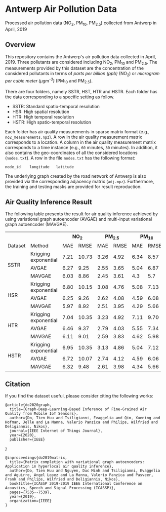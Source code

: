 # Antwerp Air Pollution Data
Processed air pollution data (NO<sub>2</sub>, PM<sub>10</sub>, PM<sub>2.5</sub>) collected from Antwerp in April, 2019


## Overview
This repository contains the Antwerp's air pollution data collected in April, 2019. Three pollutants are considered including NO<sub>2</sub>, PM<sub>10</sub> and PM<sub>2.5</sub>. The measurements provided by this dataset are the concentration of the considered pollutants in terms of *parts per billion (ppb)* (NO<sub>2</sub>) or *microgram per cubic meter (μgm<sup>-3</sup>)* (PM<sub>10</sub> and PM<sub>2.5</sub>).

There are four folders, namely SSTR, HST, HTR and HSTR. Each folder has the data corresponding to a specific setting as follow.
- SSTR: Standard spatio-temporal resolution
- HSR: High spatial resolution
- HTR: High temporal resolution
- HSTR: High spatio-temporal resolution

Each folder has air quality measurements in sparse matrix format (e.g., `no2_measurements.npz`). 
A row in the air quality measurement matrix corresponds to a location. A column in the air quality measurement matrix corresponds to a time instance (e.g., `60` minutes, `30` minutes). 
In addition, it also contains the geo-coordinates of all the considered locations (`nodes.txt`). 
A row in the file `nodes.txt` has the following format:

`node_id    longitude   latitude`

The underlying graph created by the road network of Antwerp is also provided via the corresponding adjacency matrix (`adj.npz`).
Furthermore, the training and testing masks are provided for result reproduction.

## Air Quality Inference Result
The following table presents the result for air quality inference achieved by using variational graph autoencoder (AVGAE) and multi-input variational graph autoencoder (MAVGAE).

<escape>
<table class="tg">
  <tr>
    <th class="tg-wo29"></th>
    <th class="tg-fzdr"></th>
    <th class="tg-vt7q" colspan="2">NO<sub>2</sub></th>
    <th class="tg-0lax" colspan="2">PM<sub>2.5</sub></th>
    <th class="tg-0lax" colspan="2">PM<sub>10</sub></th>
  </tr>
  <tr>
    <td class="tg-wo29">Dataset</td>
    <td class="tg-fzdr">Method</td>
    <td class="tg-fzdr">MAE</td>
    <td class="tg-baqh">RMSE</td>
    <td class="tg-baqh">MAE</td>
    <td class="tg-baqh">RMSE</td>
    <td class="tg-baqh">MAE</td>
    <td class="tg-baqh">RMSE</td>
  </tr>
  <tr>
    <td class="tg-wman" rowspan="3">SSTR</td>
    <td class="tg-fzdr">Krigging exponential</td>
    <td class="tg-vt7q">7.21</td>
    <td class="tg-0lax">10.73</td>
    <td class="tg-0lax">3.26</td>
    <td class="tg-0lax">4.92</td>
    <td class="tg-0lax">6.34</td>
    <td class="tg-0lax">8.57</td>
  </tr>
  <tr>
    <td class="tg-fzdr">AVGAE</td>
    <td class="tg-wo29">6.27</td>
    <td class="tg-0lax">9.25</td>
    <td class="tg-0lax">2.55</td>
    <td class="tg-0lax">3.65</td>
    <td class="tg-0lax">5.04</td>
    <td class="tg-0lax">6.87</td>
  </tr>
  <tr>
    <td class="tg-fzdr">MAVGAE</td>
    <td class="tg-vt7q">6.03</td>
    <td class="tg-0lax">8.86</td>
    <td class="tg-0lax">2.45</td>
    <td class="tg-0lax">3.61</td>
    <td class="tg-0lax">4.3</td>
    <td class="tg-0lax">5.7</td>
  </tr>
  <tr>
    <td class="tg-ve35" rowspan="3">HSR</td>
    <td class="tg-fzdr">Krigging exponential</td>
    <td class="tg-wo29">6.80</td>
    <td class="tg-0lax">10.15</td>
    <td class="tg-0lax">3.08</td>
    <td class="tg-0lax">4.76</td>
    <td class="tg-0lax">5.08</td>
    <td class="tg-0lax">7.13</td>
  </tr>
  <tr>
    <td class="tg-baqh">AVGAE</td>
    <td class="tg-0lax">6.25</td>
    <td class="tg-0lax">9.26</td>
    <td class="tg-0lax">2.62</td>
    <td class="tg-0lax">4.08</td>
    <td class="tg-0lax">4.59</td>
    <td class="tg-0lax">6.08</td>
  </tr>
  <tr>
    <td class="tg-baqh">MAVGAE</td>
    <td class="tg-0lax">5.97</td>
    <td class="tg-0lax">8.92</td>
    <td class="tg-0lax">2.51</td>
    <td class="tg-0lax">3.95</td>
    <td class="tg-0lax">4.29</td>
    <td class="tg-0lax">5.66</td>
  </tr>
  <tr>
    <td class="tg-cly1" rowspan="3">HTR</td>
    <td class="tg-baqh">Krigging exponential</td>
    <td class="tg-0lax">7.04</td>
    <td class="tg-0lax">10.35</td>
    <td class="tg-0lax">3.23</td>
    <td class="tg-0lax">4.92</td>
    <td class="tg-0lax">7.11</td>
    <td class="tg-0lax">9.70</td>
  </tr>
  <tr>
    <td class="tg-baqh">AVGAE</td>
    <td class="tg-0lax">6.46</td>
    <td class="tg-0lax">9.37</td>
    <td class="tg-0lax">2.79</td>
    <td class="tg-0lax">4.03</td>
    <td class="tg-0lax">5.55</td>
    <td class="tg-0lax">7.34</td>
  </tr>
  <tr>
    <td class="tg-baqh">MAVGAE</td>
    <td class="tg-0lax">6.11</td>
    <td class="tg-0lax">9.01</td>
    <td class="tg-0lax">2.59</td>
    <td class="tg-0lax">3.83</td>
    <td class="tg-0lax">4.62</td>
    <td class="tg-0lax">5.98</td>
  </tr>
  <tr>
    <td class="tg-cly1" rowspan="3">HSTR</td>
    <td class="tg-baqh">Krigging exponential</td>
    <td class="tg-0lax">6.95</td>
    <td class="tg-0lax">10.35</td>
    <td class="tg-0lax">3.13</td>
    <td class="tg-0lax">4.86</td>
    <td class="tg-0lax">5.04</td>
    <td class="tg-0lax">7.12</td>
  </tr>
  <tr>
    <td class="tg-baqh">AVGAE</td>
    <td class="tg-0lax">6.72</td>
    <td class="tg-0lax">10.07</td>
    <td class="tg-0lax">2.74</td>
    <td class="tg-0lax">4.12</td>
    <td class="tg-0lax">4.59</td>
    <td class="tg-0lax">6.06</td>
  </tr>
  <tr>
    <td class="tg-baqh">MAVGAE</td>
    <td class="tg-0lax">6.32</td>
    <td class="tg-0lax">9.48</td>
    <td class="tg-0lax">2.61</td>
    <td class="tg-0lax">3.98</td>
    <td class="tg-0lax">4.34</td>
    <td class="tg-0lax">5.66</td>
  </tr>
</table>
</escape>

## Citation
If you find the dataset useful, please consider citing the following works:
    
    @article{do2020graph,
      title={Graph-Deep-Learning-Based Inference of Fine-Grained Air Quality from Mobile IoT Sensors},
      author={Do, Tien Huu and Tsiligianni, Evaggelia and Qin, Xuening and Hofman, Jelle and La Manna, Valerio Panzica and Philips, Wilfried and Deligiannis, Nikos},
      journal={IEEE Internet of Things Journal},
      year={2020},
      publisher={IEEE}
}


    @inproceedings{do2019matrix,
      title={Matrix completion with variational graph autoencoders: Application in hyperlocal air quality inference},
      author={Do, Tien Huu and Nguyen, Duc Minh and Tsiligianni, Evaggelia and Aguirre, Angel Lopez and La Manna, Valerio Panzica and Pasveer, Frank and Philips, Wilfried and Deligiannis, Nikos},
      booktitle={ICASSP 2019-2019 IEEE International Conference on Acoustics, Speech and Signal Processing (ICASSP)},
      pages={7535--7539},
      year={2019},
      organization={IEEE}
    }
